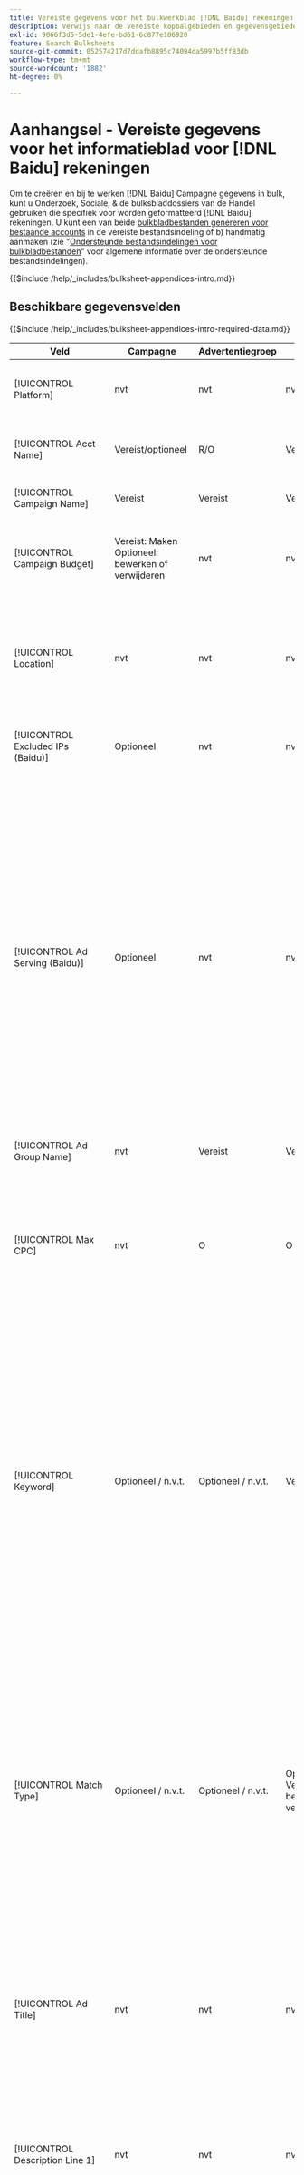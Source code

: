 ```yaml
---
title: Vereiste gegevens voor het bulkwerkblad [!DNL Baidu] rekeningen
description: Verwijs naar de vereiste kopbalgebieden en gegevensgebieden in bulksbladen voor [!DNL Baidu] rekeningen.
exl-id: 9066f3d5-5de1-4efe-bd61-6c877e106920
feature: Search Bulksheets
source-git-commit: 052574217d7ddafb8895c74094da5997b5ff83db
workflow-type: tm+mt
source-wordcount: '1882'
ht-degree: 0%

---
```


# Aanhangsel - Vereiste gegevens voor het informatieblad voor [!DNL Baidu] rekeningen

Om te creëren en bij te werken [!DNL Baidu] Campagne gegevens in bulk, kunt u Onderzoek, Sociale, &amp; de bulksbladdossiers van de Handel gebruiken die specifiek voor worden geformatteerd [!DNL Baidu] rekeningen. U kunt een van beide [bulkbladbestanden genereren voor bestaande accounts](../bulksheet-download.md) in de vereiste bestandsindeling of b) handmatig aanmaken (zie &quot;[Ondersteunde bestandsindelingen voor bulkbladbestanden](bulksheet-file-formats.md)&quot; voor algemene informatie over de ondersteunde bestandsindelingen).

{{$include /help/_includes/bulksheet-appendices-intro.md}}

<!-- Hiding because this is probably too long a list to be useful.

## Available header fields

Platform,Acct Name,Campaign Name,Campaign Budget,Location,Excluded IPs (Baidu), Ad Serving (Baidu),Ad Group Name,Max CPC,Keyword,Match Type,Ad Title,Description Line 1,Description Line 2,Display URL,Base URL,Destination URL,Custom URL Param,Campaign Status,Ad Group Status,Keyword Status,Ad Status,Location Status,[Advertiser-specific Label Classification],Campaign ID,Ad Group ID,Keyword ID,Ad ID,AMO ID,Error Message

{{$include /help/_includes/bulksheet-headers-note.md}}

-->

## Beschikbare gegevensvelden

{{$include /help/_includes/bulksheet-appendices-intro-required-data.md}}

| Veld | Campagne | Advertentiegroep | Trefwoord | Tekst toevoegen | Locatiedoel | Beschrijving |
|----|----|----|----|----|----|----|
| [!UICONTROL Platform] | nvt | nvt | nvt | nvt | nvt | (Opgenomen in gegenereerde bulksbladen ter informatie) Het advertentieplatform. Vereist, tenzij elke rij een AMO-id voor de entiteit bevat. |
| [!UICONTROL Acct Name] | Vereist/optioneel | R/O | Vereist/optioneel | Vereist/optioneel | Vereist/optioneel | (Opgenomen in gegenereerde bulksbladen ter informatie) Het advertentieplatform. Vereist, tenzij elke rij een AMO-id voor de entiteit bevat. |
| [!UICONTROL Campaign Name] | Vereist | Vereist | Vereist | Vereist | Vereist | De unieke naam die een campagne voor een account identificeert. |
| [!UICONTROL Campaign Budget] | Vereist: Maken<br>Optioneel: bewerken of verwijderen | nvt | nvt | nvt | nvt | Een dagelijkse uitgavenlimiet voor de campagne, met of zonder monetaire symbolen en leestekens. Deze waarde overschrijft, maar kan het budget van de account niet overschrijden. |
| [!UICONTROL Location] | nvt | nvt | nvt | nvt | Vereist | Een geografische locatie waar advertenties voor de campagne moeten worden geplaatst. Als u een locatie wilt uitsluiten, plaatst u voor de locatie een minteken (`-`). Als u geen specifieke waarden voor de campagne opgeeft, worden alle locaties aangewezen. |
| [!UICONTROL Excluded IPs (Baidu)] | Optioneel | nvt | nvt | nvt | nvt | IP-adressen van websites waarop uw advertenties niet mogen worden weergegeven. Scheid meerdere waarden met komma&#39;s. |
| [!UICONTROL Ad Serving (Baidu)] | Optioneel | nvt | nvt | nvt | nvt | Hoe vaak moet u uw actieve advertenties in relatie tot elkaar leveren binnen een advertentiegroep:<ul><li><i>Roteren</i> (de standaardinstelling voor nieuwe campagnes): elk van uw advertenties neemt de advertentiesubsidie ongeveer evenveel keer in, zodat Search, Social en Commerce uw advertenties niet alleen op doorkliksnelheid, maar ook op conversies kan scoren.</li><li><i>Optimaliseren:</i> Het advertentienetwerk begunstigt advertenties die een combinatie van een hoog klikthrough tarief en een hoge kwaliteitsscore hebben. Deze advertenties komen vaker op de advertentie in en in de loop van de tijd wordt één advertentie bevoordeeld. Dit resultaat is mogelijk inconsistent met uw zakelijke en optimalisatiedoelstellingen.</li></ul> |
| [!UICONTROL Ad Group Name] | nvt | Vereist | Vereist | Vereist | nvt | De unieke naam die een advertentiegroep identificeert. |
| [!UICONTROL Max CPC] | nvt | O | O | nvt | nvt | De maximale kosten per klik (CPC). Dit is het hoogste bedrag dat u betaalt voor een advertentie in het zoeknetwerk, met of zonder monetaire symbolen en interpunctie. U kunt waarden instellen voor advertentiegroepen en trefwoorden. De standaardinstelling voor een nieuw trefwoord wordt overgenomen van het niveau van de advertentiegroep. |
| [!UICONTROL Keyword] | Optioneel / n.v.t. | Optioneel / n.v.t. | Vereist | nvt | nvt | De trefwoordtekenreeks.<br><br>Als u een trefwoord op advertentiegroep- of campagnereniveau wilt uitsluiten, stelt u de optie [!UICONTROL Match Type] tot [!UICONTROL Negative]. Als de rij de naam van de advertentiegroep bevat, wordt het trefwoord uitgesloten voor de advertentiegroep. Als de rij niet de naam van de advertentiegroep omvat, wordt het sleutelwoord uitgesloten voor de volledige campagne.<br><br><b>Opmerking:</b>Als u een trefwoord wijzigt in Baidu, wordt het bestaande trefwoord verwijderd en wordt een nieuw trefwoord met een nieuwe id gemaakt. U kunt het overeenkomende type echter wijzigen zonder het bestaande trefwoord te verwijderen. |
| [!UICONTROL Match Type] | Optioneel / n.v.t. | Optioneel / n.v.t. | Optioneel: maken<br>Vereist/optioneel: bewerken of verwijderen | nvt | nvt | De optie voor trefwoordafstemming voor het trefwoord: <i>[!UICONTROL Broad]</i>, <i>[!UICONTROL Exact]</i>, <i>[!UICONTROL Phrase]</i>, <i>[!UICONTROL Negative Broad]</i>, of <i>[!UICONTROL Negative Exact]</i>. Definieer negatieve trefwoorden op campagnereniveau of op groepsniveau.<br><br>Voor nieuwe trefwoorden is de standaardwaarde <i>[!UICONTROL Broad]</i>. Een waarde voor het type van gelijke of sleutelwoordidentiteitskaart wordt vereist slechts om een sleutelwoord met veelvoudige gelijke types uit te geven.<br><br><b>Opmerking:</b>U kunt het overeenkomingstype wijzigen voor een [!DNL Baidu] zonder het bestaande trefwoord te verwijderen. |
| [!UICONTROL Ad Title] | nvt | nvt | nvt | Vereist | nvt | De kop van een advertentie. De maximumlengte is 14 double-byte of 28 single-byte tekens.<br><br><b>Opmerking:</b> Als u de advertentie wijzigt, verwijdert u de bestaande advertentie en maakt u een nieuwe advertentie met dezelfde eigenschappen. |
| [!UICONTROL Description Line 1] | nvt | nvt | nvt | Vereist | nvt | De eerste regel van de tekst van een advertentie. De minimale lengte is vier double-byte of acht single-byte tekens en de maximale lengte is 20 double-byte of 40 single-byte tekens.<br><br><b>Opmerking:</b> Als u de advertentie wijzigt, verwijdert u de bestaande advertentie en maakt u een nieuwe advertentie met dezelfde eigenschappen. |
| [!UICONTROL Description Line 2] | nvt | nvt | nvt | Vereist | nvt | De tweede regel van de tekst van een advertentie. De minimale lengte is vier double-byte of acht single-byte tekens en de maximale lengte is 20 double-byte of 40 single-byte tekens.<br><br><b>Opmerking:</b> Als u de advertentie wijzigt, verwijdert u de bestaande advertentie en maakt u een nieuwe advertentie met dezelfde eigenschappen. |
| [!UICONTROL Display URL] | nvt | nvt | nvt | Vereist | nvt | De URL die in een advertentie wordt weergegeven. De maximale lengte is 35 single-byte tekens. |
| [!UICONTROL Base URL] | nvt | nvt | Optioneel | Vereist | nvt | De bestemmingspagina URL waaraan de eind - gebruikers worden genomen wanneer zij uw advertentie klikken, met inbegrip van om het even welke toevoegingsparameters die voor de campagne of de rekening worden gevormd.<br><br>Basis/definitieve URLs op het sleutelwoordniveau treedt URLs op het advertentieniveau en hoger met voeten. |
| [!UICONTROL Destination URL] | nvt | nvt | nvt | nvt | nvt | (Opgenomen in gegenereerde bulksbladen voor informatiedoeleinden; niet gepost naar het advertentienetwerk) Voor accounts met doel-URL&#39;s is deze waarde de URL die een advertentie koppelt aan een basis-URL/bestemmingspagina op de website van de adverteerder (soms via een andere site die de klik bijhoudt en de gebruiker vervolgens doorstuurt naar de bestemmingspagina). Het omvat om het even welke toevoegingsparameters die voor de Onderzoek, Sociale, &amp; de campagne of de rekening van de Handel worden gevormd. Als u URL&#39;s voor bijhouden hebt gegenereerd, is deze waarde gebaseerd op de volgende parameters in uw accountinstellingen en campagnemontages. Als u toevoegde en netwerk-specifieke parameters, kunnen zij met de gelijkwaardige parameters voor Onderzoek, Sociale, &amp; Handel worden vervangen.<br><br>Voor accounts met uiteindelijke URL&#39;s geeft deze kolom dezelfde waarde als de [!UICONTROL Base URL/Final URL column]. |
| [!UICONTROL Custom URL Param] | nvt | nvt | Optioneel | Optioneel | nvt | Gegevens ter vervanging van de `{custom_code}` dynamische variabele wanneer de variabele is opgenomen in de volgende parameters voor de instellingen van de zoekaccount of campagne. Als u de aangepaste waarde in de URL voor bijhouden wilt invoegen, uploadt u het bulksheet-bestand met de opdracht [!UICONTROL Generate Tracking URLs] -optie. |
| [!UICONTROL Campaign Status] | Optioneel: maken of bewerken<br>Vereist: verwijderen | nvt | nvt | nvt | nvt | De weergavestatus van de campagne: <i>[!UICONTROL Active]</i>, <i>[!UICONTROL Paused]</i>, of <i>[!UICONTROL Deleted]</i> (alleen bestaande campagnes). De standaardwaarde voor nieuwe campagnes is <i>[!UICONTROL Active]</i>. Als u een actieve of gepauzeerde campagne wilt verwijderen, voert u de waarde &quot;[!UICONTROL Deleted]&quot;. |
| [!UICONTROL Ad Group Status] | nvt | Optioneel: maken of bewerken<br>Vereist: verwijderen | nvt | nvt | nvt | De weergavestatus van de advertentiegroep: <i>[!UICONTROL Active]</i>, <i>[!UICONTROL Paused]</i>, of <i>[!UICONTROL Deleted]</i> (alleen bestaande advertentiegroepen). De standaardwaarde voor nieuwe advertentiegroepen is <i>[!UICONTROL Active]</i>. Als u een actieve of gepauzeerde ad-groep wilt verwijderen, voert u de waarde &quot;[!UICONTROL Deleted]&quot;. |
| [!UICONTROL Keyword Status] | nvt | nvt | Optioneel: maken of bewerken<br>Vereist: verwijderen | nvt | nvt | De weergavestatus van het trefwoord: <i>[!UICONTROL Active]</i>, <i>[!UICONTROL Deleted]</i> (alleen bestaande trefwoorden), <i>[!UICONTROL Inactive]</i> (niet bewerkbaar), <i>[!UICONTROL Paused]</i> (alleen bestaande trefwoorden), of <i>[!UICONTROL Pending]</i>(kan niet worden bewerkt). De standaardwaarde voor nieuwe trefwoorden is <i>[!UICONTROL Active]</i>.<br><br>Voer de waarde in om een trefwoord te verwijderen <i>[!UICONTROL Deleted]</i>. |
| [!UICONTROL Ad Status] | nvt | nvt | nvt | Optioneel: maken of bewerken<br>Vereist: verwijderen | nvt | De weergavestatus van de advertentie: <i>[!UICONTROL Active]</i>(standaard voor nieuwe advertenties), <i>[!UICONTROL Deleted]</i> (alleen bestaande advertenties), <i>[!UICONTROL Disapproved]</i> (niet bewerkbaar), <i>[!UICONTROL Inactive]</i> (niet bewerkbaar), <i>[!UICONTROL Paused]</i>, of <i>[!UICONTROL Pending (not editable)]</i>.<br><br>Voer de waarde in om een advertentie te verwijderen <i>[!UICONTROL Deleted]</i>. |
| [!UICONTROL Location Status] | nvt | nvt | nvt | nvt | Optioneel: maken of bewerken<br>Vereist: verwijderen | De status van het locatiedoel: <i>[!UICONTROL Active]</i> of <i>[!UICONTROL Deleted] (alleen bestaande locaties). De standaardwaarde voor nieuwe locaties is <i>[!UICONTROL Active]. Voer de waarde in om een actieve locatie te verwijderen <i>[!UICONTROL Deleted]. |
| \[Advertiserspecifieke labelclassificatie\] | Optioneel | Optioneel | Optioneel | Optioneel | nvt | (Benoemd voor een advertentiespecifieke labelclassificatie, zoals &quot;Kleur&quot; voor een labelclassificatie genaamd Kleur) Een waarde voor de opgegeven classificatie die aan de entiteit is gekoppeld. U kunt per entiteit slechts één waarde per classificatie opnemen (zoals &quot;rood&quot; voor de labelclassificatie &quot;Kleur&quot; voor campagne A). De maximumlengte is 100 tekens en de waarde kan ASCII- en niet-ASCII-tekens bevatten.<br><br>De classificaties van het etiket en hun etiketwaarden worden toegepast op alle kindcomponenten; de nieuwe componenten die later worden toegevoegd worden automatisch geassocieerd met het etiket. <br><br>De classificatienaam en de classificatiewaarde zijn niet hoofdlettergevoelig. |
| [!UICONTROL Constraints] | Optioneel | Optioneel | Optioneel | nvt | nvt | Een beperking die aan de entiteit is toegewezen. U kunt slechts één beperking per entiteit toewijzen.<br><br>Restricties worden overgeërfd door onderliggende entiteiten, zodat u geen waarden voor onderliggende entiteiten hoeft in te voeren, tenzij u de overgeërfde waarden wilt overschrijven. |
| [!UICONTROL Campaign ID] | n.v.t. maken<br>Vereist/optioneel: Bewerken en verwijderen | Optioneel | Optioneel | Optioneel | nvt | De unieke id die een bestaande campagne identificeert. In CSV- en TSV-bestanden moet dit worden voorafgegaan door één aanhalingsteken (&#39;).[^1] Deze optie is alleen vereist wanneer u de naam van de campagne wijzigt, tenzij de rij een AMO-id voor de campagne bevat. |
| [!UICONTROL Ad Group ID] | nvt | n.v.t. maken<br>Vereist/optioneel: Bewerken en verwijderen | Optioneel | Optioneel | nvt | De unieke id die een bestaande advertentiegroep identificeert. In CSV- en TSV-bestanden moet dit worden voorafgegaan door één aanhalingsteken (&#39;).[^1] Deze optie is alleen vereist wanneer u de naam van de advertentiegroep wijzigt, tenzij de rij een AMO-id voor de advertentiegroep bevat. |
| [!UICONTROL Keyword ID] | nvt | nvt | n.v.t. maken<br>Vereist/optioneel: Bewerken en verwijderen | nvt | nvt | De unieke id die een bestaand trefwoord identificeert. In CSV- en TSV-bestanden moet dit worden voorafgegaan door één aanhalingsteken (&#39;).[^1] Vereist slechts wanneer u de sleutelwoordnaam verandert, tenzij de rij a) voldoende bezitskolommen omvat om het sleutelwoord te identificeren of b) een identiteitskaart van AMO. |
| [!UICONTROL Ad ID] | nvt | nvt | nvt | n.v.t. maken<br>Vereist/optioneel: Bewerken en verwijderen | nvt | De unieke id die een bestaand trefwoord identificeert. In CSV- en TSV-bestanden moet dit worden voorafgegaan door één aanhalingsteken (&#39;).[^1] Vereist slechts wanneer u de sleutelwoordnaam verandert, tenzij de rij a) voldoende bezitskolommen omvat om het sleutelwoord te identificeren of b) een identiteitskaart van AMO. |
| [!UICONTROL AMO ID] | n.v.t. maken<br>Optioneel: Bewerken en verwijderen | n.v.t. maken<br>Optioneel: Bewerken en verwijderen | n.v.t. maken<br>Optioneel: Bewerken en verwijderen | n.v.t. maken<br>Optioneel: Bewerken en verwijderen | n.v.t. maken<br>Optioneel: Bewerken en verwijderen | (In gegenereerde opsommingstekens) en [!DNL Adobe]-generated unique identifier for a synced entity. Voor responsieve zoekadvertenties is de AMO-id vereist om advertenties te bewerken of te verwijderen, tenzij u de [!UICONTROL Ad ID]. Als u gegevens voor alle andere entiteitstypen met een AMO-id wilt bewerken, moet de AMO-id de gegevens bewerken of verwijderen, tenzij u de id van de entiteit en de bovenliggende entiteit-id opneemt.<br><br>Zoek, Sociaal, &amp; Handel gebruikt de waarde om de correcte identiteit te bepalen uit te geven maar post identiteitskaart niet aan het advertentienetwerk. |
| [!UICONTROL EF Error Message] | nvt | nvt | nvt | nvt | nvt | (Opgenomen in gegenereerde bulksbladen ter informatie) Tijdelijke aanduiding voor het weergeven van foutberichten van Zoeken, Sociale Zaken en Handel met betrekking tot gegevens in de rij; foutberichten worden opgenomen in [!UICONTROL EF Errors] bestanden. Deze waarde wordt niet naar het advertentienetwerk gepost. |
| [!UICONTROL SE Error Message] | nvt | nvt | nvt | nvt | nvt | (Opgenomen in gegenereerde bulksbladen ter informatie) Tijdelijke aanduiding voor het weergeven van foutberichten van het advertentienetwerk met betrekking tot gegevens in de rij; foutberichten worden opgenomen in [!UICONTROL SE Errors] bestanden. Deze waarde wordt niet naar het advertentienetwerk gepost. |

<table style="table-layout:auto">

[^1]: Excel zet grote aantallen in wetenschappelijke aantekening (zoals 2.12E+09 voor 2115585666) om wanneer het dossier opent. Als u cijfers in de standaardnotatie wilt weergeven, selecteert u een willekeurige cel in de kolom en klikt u in de formulebalk.

>[!MORELIKETHIS]
>
>* [Bijlage - Fouten in bladbladen](../bulksheet-errors.md)
>* [Bewerkingen die u kunt uitvoeren in bulksbladen](bulksheet-operations.md)
>* [Ondersteunde bestandsindelingen voor bulksbladen](bulksheet-file-formats.md)
>* [Een bulkbladbestand downloaden/maken](../bulksheet-download.md)
>* [Opmaak voor het bijhouden van klikken voor [!DNL Naver]](/help/search-social-commerce/tracking/formats-click-tracking-naver.md)
>* [Een bulksbladbestand of gecorrigeerd foutbestand uploaden](../bulksheet-upload.md)
